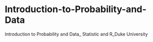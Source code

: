 # Introduction-to-Probability-and-Data
Introduction to Probability and Data_ Statistic and R_Duke University
